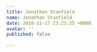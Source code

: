 ```yaml
---
title: Jonathan Stanfield
name: Jonathan Stanfield
date: 2018-11-17 23:21:25 +0000
avatar: ''
published: false

---
```

